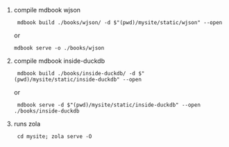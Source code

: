 
1. compile mdbook wjson
   ```shell
    mdbook build ./books/wjson/ -d $"(pwd)/mysite/static/wjson" --open
   ```
   or 
   ```shell
   mdbook serve -o ./books/wjson
   ```
   
2. compile mdbook inside-duckdb
    ```shell
     mdbook build ./books/inside-duckdb/ -d $"(pwd)/mysite/static/inside-duckdb" --open
    ```
    or 
    ```shell
     mdbook serve -d $"(pwd)/mysite/static/inside-duckdb" --open ./books/inside-duckdb 
    ```
   
2. runs zola
   ```shell
    cd mysite; zola serve -O
   ```